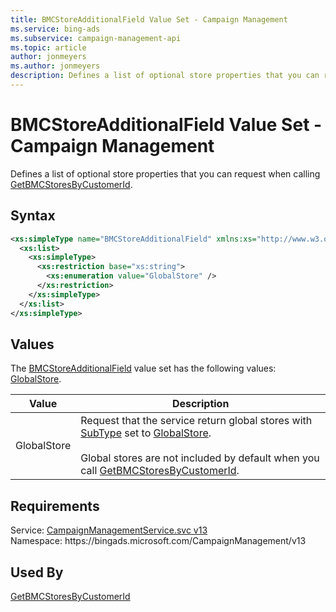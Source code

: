 ```yaml
---
title: BMCStoreAdditionalField Value Set - Campaign Management
ms.service: bing-ads
ms.subservice: campaign-management-api
ms.topic: article
author: jonmeyers
ms.author: jonmeyers
description: Defines a list of optional store properties that you can request when calling GetBMCStoresByCustomerId.
---
```

# BMCStoreAdditionalField Value Set - Campaign Management
Defines a list of optional store properties that you can request when calling [GetBMCStoresByCustomerId](getbmcstoresbycustomerid.md).

## Syntax
```xml
<xs:simpleType name="BMCStoreAdditionalField" xmlns:xs="http://www.w3.org/2001/XMLSchema">
  <xs:list>
    <xs:simpleType>
      <xs:restriction base="xs:string">
        <xs:enumeration value="GlobalStore" />
      </xs:restriction>
    </xs:simpleType>
  </xs:list>
</xs:simpleType>
```

## <a name="values"></a>Values

The [BMCStoreAdditionalField](bmcstoreadditionalfield.md) value set has the following values: [GlobalStore](#globalstore).

|Value|Description|
|-----------|---------------|
|<a name="globalstore"></a>GlobalStore|Request that the service return global stores with [SubType](bmcstore.md#subtype) set to [GlobalStore](bmcstoresubtype.md#globalstore).<br/><br/>Global stores are not included by default when you call [GetBMCStoresByCustomerId](getbmcstoresbycustomerid.md).|

## Requirements
Service: [CampaignManagementService.svc v13](https://campaign.api.bingads.microsoft.com/Api/Advertiser/CampaignManagement/v13/CampaignManagementService.svc)  
Namespace: https\://bingads.microsoft.com/CampaignManagement/v13  

## Used By
[GetBMCStoresByCustomerId](getbmcstoresbycustomerid.md)  
